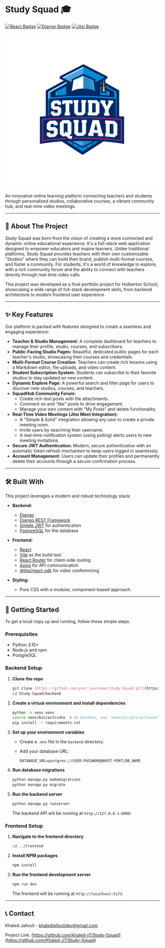 # Study Squad 🎓

[![React Badge](https://img.shields.io/badge/-React-61DAFB?style=for-the-badge&logo=react&logoColor=black)](https://reactjs.org/)
[![Django Badge](https://img.shields.io/badge/-Django-092E20?style=for-the-badge&logo=django&logoColor=white)](https://www.djangoproject.com/)
[![Jitsi Badge](https://img.shields.io/badge/-Jitsi%20Meet-1D76E5?style=for-the-badge&logo=jitsi&logoColor=white)](https://jitsi.org/)

![Study_Squad_Logo](https://github.com/Khaled-J7/Study-Squad/blob/main/frontend/public/StudySquadMainLogo.png)

An innovative online learning platform connecting teachers and students through personalized studios, collaborative courses, a vibrant community hub, and real-time video meetings.

---

## 📜 About The Project

Study Squad was born from the vision of creating a more connected and dynamic online educational experience. It's a full-stack web application designed to empower educators and inspire learners. Unlike traditional platforms, Study Squad provides teachers with their own customizable "Studios" where they can build their brand, publish multi-format courses, and foster a community. For students, it's a world of knowledge to explore, with a rich community forum and the ability to connect with teachers directly through real-time video calls.

This project was developed as a final portfolio project for Holberton School, showcasing a wide range of full-stack development skills, from backend architecture to modern frontend user experience.

---

## ✨ Key Features

Our platform is packed with features designed to create a seamless and engaging experience:

* **Teacher & Studio Management:** A complete dashboard for teachers to manage their profile, studio, courses, and subscribers.
* **Public-Facing Studio Pages:** Beautiful, dedicated public pages for each teacher's studio, showcasing their courses and credentials.
* **Multi-Format Course Creation:** Teachers can create rich lessons using a Markdown editor, file uploads, and video content.
* **Student Subscription System:** Students can subscribe to their favorite studios to stay updated on new content.
* **Dynamic Explore Page:** A powerful search and filter page for users to discover new studios, courses, and teachers.
* **SquadHub Community Forum:**
  * Create rich-text posts with file attachments.
  * Comment on and "like" posts to drive engagement.
  * Manage your own content with "My Posts" and delete functionality.
* **Real-Time Video Meetings (Jitsi Meet Integration):**
  * A "Simple & Solid" integration allowing any user to create a private meeting room.
  * Invite users by searching their username.
  * A real-time notification system (using polling) alerts users to new meeting invitations.
* **Secure JWT Authentication:** Modern, secure authentication with an automatic token refresh mechanism to keep users logged in seamlessly.
* **Account Management:** Users can update their profiles and permanently delete their accounts through a secure confirmation process.

---

## 🛠️ Built With

This project leverages a modern and robust technology stack:

* **Backend:**
  * [Django](https://www.djangoproject.com/)
  * [Django REST Framework](https://www.django-rest-framework.org/)
  * [Simple JWT](https://django-rest-framework-simplejwt.readthedocs.io/) for authentication
  * [PostgreSQL](https://www.postgresql.org/) for the database

* **Frontend:**
  * [React](https://reactjs.org/)
  * [Vite](https://vitejs.dev/) as the build tool
  * [React Router](https://reactrouter.com/) for client-side routing
  * [Axios](https://axios-http.com/) for API communication
  * [@jitsi/react-sdk](https://github.com/jitsi/jitsi-meet-react-sdk) for video conferencing

* **Styling:**
  * Pure CSS with a modular, component-based approach.

---

## 🚀 Getting Started

To get a local copy up and running, follow these simple steps.

### Prerequisites

* Python 3.10+
* Node.js and npm
* PostgreSQL

### Backend Setup

1. **Clone the repo**

    ```sh
    git clone [https://github.com/your_username/Study-Squad.git](https://github.com/Khaled-J7/Study-Squad.git)
    cd Study-Squad/backend
    ```

2. **Create a virtual environment and install dependencies**

    ```sh
    python -m venv venv
    source venv/bin/activate  # On Windows, use `venv\Scripts\activate`
    pip install -r requirements.txt
    ```

3. **Set up your environment variables**
    * Create a `.env` file in the `backend` directory.
    * Add your database URL:

        ```env
        DATABASE_URL=postgres://USER:PASSWORD@HOST:PORT/DB_NAME
        ```

4. **Run database migrations**

    ```sh
    python manage.py makemigrations
    python manage.py migrate
    ```

5. **Run the backend server**

    ```sh
    python manage.py runserver
    ```

    The backend API will be running at `http://127.0.0.1:8000`.

### Frontend Setup

1. **Navigate to the frontend directory**

    ```sh
    cd ../frontend
    ```

2. **Install NPM packages**

    ```sh
    npm install
    ```

3. **Run the frontend development server**

    ```sh
    npm run dev
    ```

    The frontend will be running at `http://localhost:5173`.

---

## 📞 Contact

Khaled Jallouli - [khaledjalloulidev@gmail.com](mailto:khaledjalloulidev@gmail.com)

Project Link: [https://github.com/khaled-j7/Study-Squad](https://github.com/Khaled-J7/Study-Squad)
